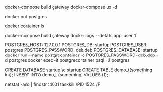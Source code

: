 docker-compose build gateway
docker-compose up -d

docker pull postgres

docker container ls

docker-compose build gateway
docker logs --details app_user_1


POSTGRES_HOST: 127.0.0.1
POSTGRES_DB: startup
POSTGRES_USER: postgres
POSTGRES_PASSWORD: deb.deb
POSTGRES_DATABASE: startup
docker run --name postgrecontainer -e POSTGRES_PASSWORD=deb.deb -d postgres
docker exec -it postgrecontainer psql -U postgres

CREATE DATABASE startup
\c startup
CREATE TABLE demo_t(something int);
INSERT INTO demo_t (something) VALUES (1);






netstat -ano | findstr :4001
taskkill /PID 1524 /F